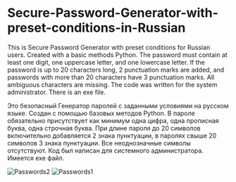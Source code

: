 # Secure-Password-Generator-with-preset-conditions-in-Russian
This is Secure Password Generator with preset conditions for Russian users.
Created with a basic methods Python.
The password must contain at least one digit, one uppercase letter, and one lowercase letter. If the password is up to 20 characters long, 2 punctuation marks are added, and passwords with more than 20 characters have 3 punctuation marks. All ambiguous characters are missing.
The code was written for the system administrator.
There is an exe file.

Это безопасный Генератор паролей с заданными условиями на русском языке.
Создан с помощью базовых методов Python.
В пароле обязательно присутствует как минимум одна цифра, одна прописная буква, одна строчная буква. При длине пароля до 20 символов включительно добавляется 2 знака пунктуации, в паролях свыше 20 символов 3 знака пунктуации.  Все неоднозначные символы отсутствуют. 
Код был написан для системного администратора.
Имеется exe файл.

![Passwords2](https://user-images.githubusercontent.com/78534796/107044902-f4f00e00-67d5-11eb-8be4-4c5af8269237.png)
![Passwords1](https://user-images.githubusercontent.com/78534796/107044905-f588a480-67d5-11eb-9b88-9b79271893bb.png)
